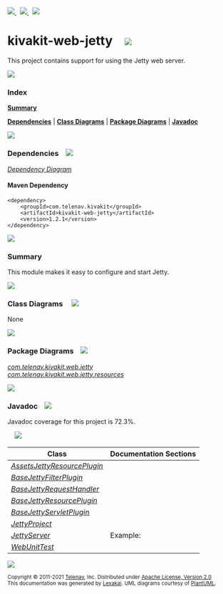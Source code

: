 [//]: # (start-user-text)

<a href="https://www.kivakit.org">
<img src="https://www.kivakit.org/images/web-32.png" srcset="https://www.kivakit.org/images/web-32-2x.png 2x"/>
</a>
&nbsp;
<a href="https://twitter.com/openkivakit">
<img src="https://www.kivakit.org/images/twitter-32.png" srcset="https://www.kivakit.org/images/twitter-32-2x.png 2x"/>
</a>
&nbsp;
<a href="https://kivakit.zulipchat.com">
<img src="https://www.kivakit.org/images/zulip-32.png" srcset="https://www.kivakit.org/images/zulip-32-2x.png 2x"/>
</a>

[//]: # (end-user-text)

# kivakit-web-jetty &nbsp;&nbsp; <img src="https://www.kivakit.org/images/server-32.png" srcset="https://www.kivakit.org/images/server-32-2x.png 2x"/>

This project contains support for using the Jetty web server.

<img src="https://www.kivakit.org/images/horizontal-line-512.png" srcset="https://www.kivakit.org/images/horizontal-line-512-2x.png 2x"/>

### Index

[**Summary**](#summary)  

[**Dependencies**](#dependencies) | [**Class Diagrams**](#class-diagrams) | [**Package Diagrams**](#package-diagrams) | [**Javadoc**](#javadoc)

<img src="https://www.kivakit.org/images/horizontal-line-512.png" srcset="https://www.kivakit.org/images/horizontal-line-512-2x.png 2x"/>

### Dependencies <a name="dependencies"></a> &nbsp;&nbsp; <img src="https://www.kivakit.org/images/dependencies-32.png" srcset="https://www.kivakit.org/images/dependencies-32-2x.png 2x"/>

[*Dependency Diagram*](https://www.kivakit.org/1.2.1/lexakai/kivakit-extensions/kivakit-web/jetty/documentation/diagrams/dependencies.svg)

#### Maven Dependency

    <dependency>
        <groupId>com.telenav.kivakit</groupId>
        <artifactId>kivakit-web-jetty</artifactId>
        <version>1.2.1</version>
    </dependency>

<img src="https://www.kivakit.org/images/horizontal-line-128.png" srcset="https://www.kivakit.org/images/horizontal-line-128-2x.png 2x"/>

[//]: # (start-user-text)

### Summary <a name = "summary"></a>

This module makes it easy to configure and start Jetty.

[//]: # (end-user-text)

<img src="https://www.kivakit.org/images/horizontal-line-128.png" srcset="https://www.kivakit.org/images/horizontal-line-128-2x.png 2x"/>

### Class Diagrams <a name="class-diagrams"></a> &nbsp; &nbsp; <img src="https://www.kivakit.org/images/diagram-40.png" srcset="https://www.kivakit.org/images/diagram-40-2x.png 2x"/>

None

<img src="https://www.kivakit.org/images/horizontal-line-128.png" srcset="https://www.kivakit.org/images/horizontal-line-128-2x.png 2x"/>

### Package Diagrams <a name="package-diagrams"></a> &nbsp;&nbsp; <img src="https://www.kivakit.org/images/box-32.png" srcset="https://www.kivakit.org/images/box-32-2x.png 2x"/>

[*com.telenav.kivakit.web.jetty*](https://www.kivakit.org/1.2.1/lexakai/kivakit-extensions/kivakit-web/jetty/documentation/diagrams/com.telenav.kivakit.web.jetty.svg)  
[*com.telenav.kivakit.web.jetty.resources*](https://www.kivakit.org/1.2.1/lexakai/kivakit-extensions/kivakit-web/jetty/documentation/diagrams/com.telenav.kivakit.web.jetty.resources.svg)

<img src="https://www.kivakit.org/images/horizontal-line-128.png" srcset="https://www.kivakit.org/images/horizontal-line-128-2x.png 2x"/>

### Javadoc <a name="javadoc"></a> &nbsp;&nbsp; <img src="https://www.kivakit.org/images/books-32.png" srcset="https://www.kivakit.org/images/books-32-2x.png 2x"/>

Javadoc coverage for this project is 72.3%.  
  
&nbsp; &nbsp; <img src="https://www.kivakit.org/images/meter-70-96.png" srcset="https://www.kivakit.org/images/meter-70-96-2x.png 2x"/>




| Class | Documentation Sections |
|---|---|
| [*AssetsJettyResourcePlugin*](https://www.kivakit.org/1.2.1/javadoc/kivakit-extensions/kivakit.web.jetty/com/telenav/kivakit/web/jetty/resources/AssetsJettyResourcePlugin.html) |  |  
| [*BaseJettyFilterPlugin*](https://www.kivakit.org/1.2.1/javadoc/kivakit-extensions/kivakit.web.jetty/com/telenav/kivakit/web/jetty/resources/BaseJettyFilterPlugin.html) |  |  
| [*BaseJettyRequestHandler*](https://www.kivakit.org/1.2.1/javadoc/kivakit-extensions/kivakit.web.jetty/com/telenav/kivakit/web/jetty/BaseJettyRequestHandler.html) |  |  
| [*BaseJettyResourcePlugin*](https://www.kivakit.org/1.2.1/javadoc/kivakit-extensions/kivakit.web.jetty/com/telenav/kivakit/web/jetty/resources/BaseJettyResourcePlugin.html) |  |  
| [*BaseJettyServletPlugin*](https://www.kivakit.org/1.2.1/javadoc/kivakit-extensions/kivakit.web.jetty/com/telenav/kivakit/web/jetty/resources/BaseJettyServletPlugin.html) |  |  
| [*JettyProject*](https://www.kivakit.org/1.2.1/javadoc/kivakit-extensions/kivakit.web.jetty/com/telenav/kivakit/web/jetty/JettyProject.html) |  |  
| [*JettyServer*](https://www.kivakit.org/1.2.1/javadoc/kivakit-extensions/kivakit.web.jetty/com/telenav/kivakit/web/jetty/JettyServer.html) | Example: |  
| [*WebUnitTest*](https://www.kivakit.org/1.2.1/javadoc/kivakit-extensions/kivakit.web.jetty/com/telenav/kivakit/web/jetty/WebUnitTest.html) |  |  

[//]: # (start-user-text)



[//]: # (end-user-text)

<img src="https://www.kivakit.org/images/horizontal-line-512.png" srcset="https://www.kivakit.org/images/horizontal-line-512-2x.png 2x"/>

<sub>Copyright &#169; 2011-2021 [Telenav](https://telenav.com), Inc. Distributed under [Apache License, Version 2.0](LICENSE)</sub>  
<sub>This documentation was generated by [Lexakai](https://lexakai.org). UML diagrams courtesy of [PlantUML](https://plantuml.com).</sub>

